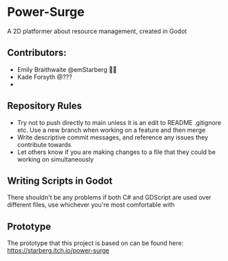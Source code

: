 # Power-Surge
A 2D platformer about resource management, created in Godot
## Contributors:
- Emily Braithwaite @emStarberg 🐻🦉
- Kade Forsyth @???
-

## Repository Rules
- Try not to push directly to main unless it is an edit to README .gitignore etc. Use a new branch when working on a feature and then merge
- Write descriptive commit messages, and reference any issues they contribute towards
- Let others know if you are making changes to a file that they could be working on simultaneously

## Writing Scripts in Godot
There shouldn't be any problems if both C# and GDScript are used over different files, use whichever you're most comfortable with

## Prototype
The prototype that this project is based on can be found here:
https://starberg.itch.io/power-surge
